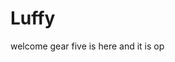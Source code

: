 # Luffy
welcome
gear five is here and it is op 
 
 
   
  
       
                         
                         
                                     
                                                        
                               
                                  
                   
          
     
 
